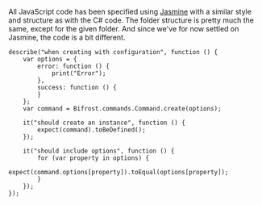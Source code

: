 All JavaScript code has been specified using [Jasmine](http://pivotal.github.com/jasmine/) with a similar style and structure as with the C# code. The folder structure is pretty much the same, except for the given folder. And since we've for now settled on Jasmine, the code is a bit different.


	describe("when creating with configuration", function () {
    	var options = {
        	error: function () {
            	print("Error");
        	},
        	success: function () {
        	}
    	};
    	var command = Bifrost.commands.Command.create(options);

    	it("should create an instance", function () {
        	expect(command).toBeDefined();
    	});

    	it("should include options", function () {
        	for (var property in options) {
            	expect(command.options[property]).toEqual(options[property]);
        	}
    	});
	});   
